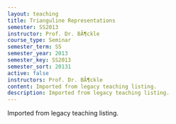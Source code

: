 ```yaml
---
layout: teaching
title: Trianguline Representations
semester: SS2013
instructor: Prof. Dr. BÃ¶ckle
course_type: Seminar
semester_term: SS
semester_year: 2013
semester_key: SS2013
semester_sort: 20131
active: false
instructors: Prof. Dr. BÃ¶ckle
content: Imported from legacy teaching listing.
description: Imported from legacy teaching listing.
---
```

Imported from legacy teaching listing.
